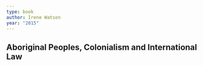 ```yaml
---
type: book
author: Irene Watson
year: "2015"
---
```

## Aboriginal Peoples, Colonialism and International Law